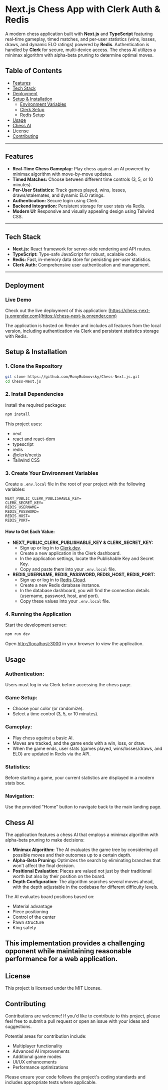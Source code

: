 # Next.js Chess App with Clerk Auth & Redis

A modern chess application built with **Next.js** and **TypeScript** featuring real-time gameplay, timed matches, and per-user statistics (wins, losses, draws, and dynamic ELO ratings) powered by **Redis**. Authentication is handled by **Clerk** for secure, multi-device access. The chess AI utilizes a minimax algorithm with alpha-beta pruning to determine optimal moves.

## Table of Contents

- [Features](#features)
- [Tech Stack](#tech-stack)
- [Deployment](#deployment)
- [Setup & Installation](#setup--installation)
  - [Environment Variables](#environment-variables)
  - [Clerk Setup](#clerk-setup)
  - [Redis Setup](#redis-setup)
- [Usage](#usage)
- [Chess AI](#chess-ai)
- [License](#license)
- [Contributing](#contributing)

---

## Features

- **Real-Time Chess Gameplay:** Play chess against an AI powered by minimax algorithm with move-by-move updates.
- **Timed Matches:** Choose between different time controls (3, 5, or 10 minutes).
- **Per-User Statistics:** Track games played, wins, losses, draws/stalemates, and dynamic ELO ratings.
- **Authentication:** Secure login using Clerk.
- **Backend Integration:** Persistent storage for user stats via Redis.
- **Modern UI:** Responsive and visually appealing design using Tailwind CSS.

---

## Tech Stack

- **Next.js:** React framework for server-side rendering and API routes.
- **TypeScript:** Type-safe JavaScript for robust, scalable code.
- **Redis:** Fast, in-memory data store for persisting per-user statistics.
- **Clerk Auth:** Comprehensive user authentication and management.

---

## Deployment

### Live Demo

Check out the live deployment of this application:
[https://chess-next-js.onrender.com](https://chess-next-js.onrender.com)

The application is hosted on Render and includes all features from the local version, including authentication via Clerk and persistent statistics storage with Redis.

## Setup & Installation

### 1. Clone the Repository

```bash
git clone https://github.com/RonyBubnovsky/Chess-Next.js.git
cd Chess-Next.js
```

### 2. Install Dependencies

Install the required packages:

```bash
npm install
```

This project uses:

- next
- react and react-dom
- typescript
- redis
- @clerk/nextjs
- Tailwind CSS

### 3. Create Your Environment Variables

Create a `.env.local` file in the root of your project with the following variables:

```
NEXT_PUBLIC_CLERK_PUBLISHABLE_KEY=
CLERK_SECRET_KEY=
REDIS_USERNAME=
REDIS_PASSWORD=
REDIS_HOST=
REDIS_PORT=
```

#### How to Get Each Value:

- **NEXT_PUBLIC_CLERK_PUBLISHABLE_KEY & CLERK_SECRET_KEY:**
  - Sign up or log in to [Clerk.dev](https://clerk.dev).
  - Create a new application in the Clerk dashboard.
  - In the application settings, locate the Publishable Key and Secret Key.
  - Copy and paste them into your `.env.local` file.
- **REDIS_USERNAME, REDIS_PASSWORD, REDIS_HOST, REDIS_PORT:**
  - Sign up or log in to [Redis Cloud](https://redis.com).
  - Create a new Redis database instance.
  - In the database dashboard, you will find the connection details (username, password, host, and port).
  - Copy these values into your `.env.local` file.

### 4. Running the Application

Start the development server:

```bash
npm run dev
```

Open [http://localhost:3000](http://localhost:3000) in your browser to view the application.

## Usage

### Authentication:

Users must log in via Clerk before accessing the chess page.

### Game Setup:

- Choose your color (or randomize).
- Select a time control (3, 5, or 10 minutes).

### Gameplay:

- Play chess against a basic AI.
- Moves are tracked, and the game ends with a win, loss, or draw.
- When the game ends, user stats (games played, wins/losses/draws, and ELO) are updated in Redis via the API.

### Statistics:

Before starting a game, your current statistics are displayed in a modern stats box.

### Navigation:

Use the provided "Home" button to navigate back to the main landing page.

## Chess AI

The application features a chess AI that employs a minimax algorithm with alpha-beta pruning to make decisions:

- **Minimax Algorithm:** The AI evaluates the game tree by considering all possible moves and their outcomes up to a certain depth.
- **Alpha-Beta Pruning:** Optimizes the search by eliminating branches that won't affect the final decision.
- **Positional Evaluation:** Pieces are valued not just by their traditional worth but also by their position on the board.
- **Depth Configuration:** The algorithm searches several moves ahead, with the depth adjustable in the codebase for different difficulty levels.

The AI evaluates board positions based on:

- Material advantage
- Piece positioning
- Control of the center
- Pawn structure
- King safety

## This implementation provides a challenging opponent while maintaining reasonable performance for a web application.

## License

 This project is licensed under the MIT License.

## Contributing

Contributions are welcome! If you'd like to contribute to this project, please feel free to submit a pull request or open an issue with your ideas and suggestions.

Potential areas for contribution include:

- Multiplayer functionality
- Advanced AI improvements
- Additional game modes
- UI/UX enhancements
- Performance optimizations

Please ensure your code follows the project's coding standards and includes appropriate tests where applicable.
